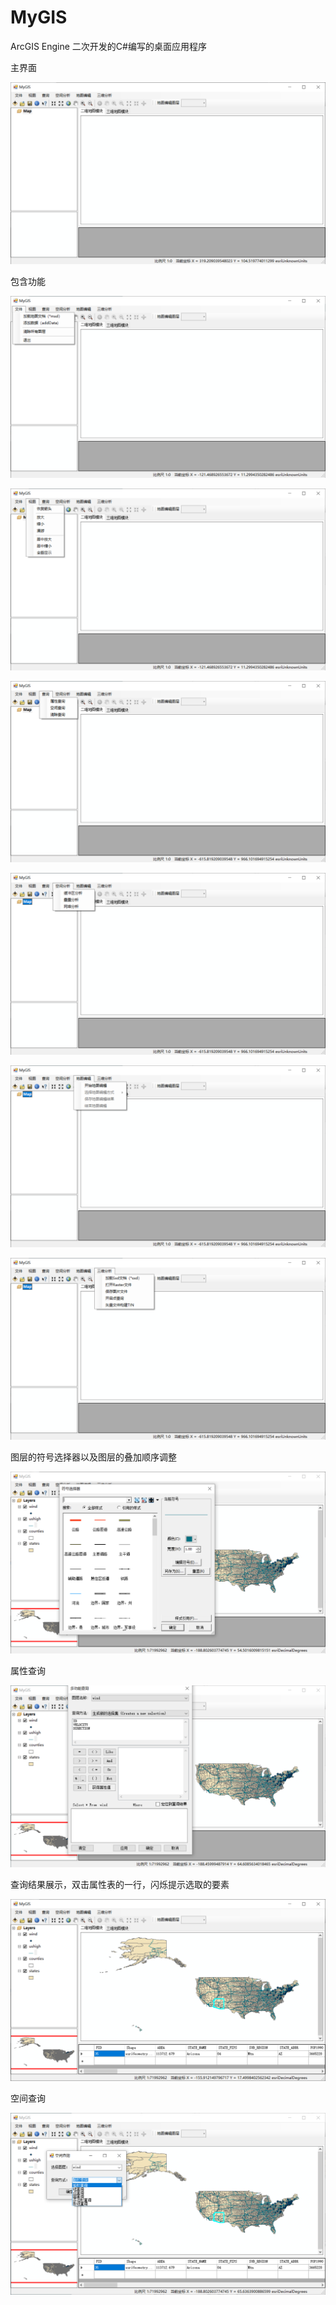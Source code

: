 # MyGIS
ArcGIS Engine 二次开发的C#编写的桌面应用程序

主界面

![image-20220913155545481](README.assets/image-20220913155545481.png)

包含功能

![image-20220913155619529](README.assets/image-20220913155619529.png)

![image-20220913155640417](README.assets/image-20220913155640417.png)

![image-20220913155659918](README.assets/image-20220913155659918.png)

![image-20220913155708234](README.assets/image-20220913155708234.png)

![image-20220913155718032](README.assets/image-20220913155718032.png)

![image-20220913155725675](README.assets/image-20220913155725675.png)

图层的符号选择器以及图层的叠加顺序调整

![image-20220913155829819](README.assets/image-20220913155829819.png)

属性查询

![image-20220913155916751](README.assets/image-20220913155916751.png)

查询结果展示，双击属性表的一行，闪烁提示选取的要素

![image-20220913160047484](README.assets/image-20220913160047484.png)

空间查询

![image-20220913160134899](README.assets/image-20220913160134899.png)
